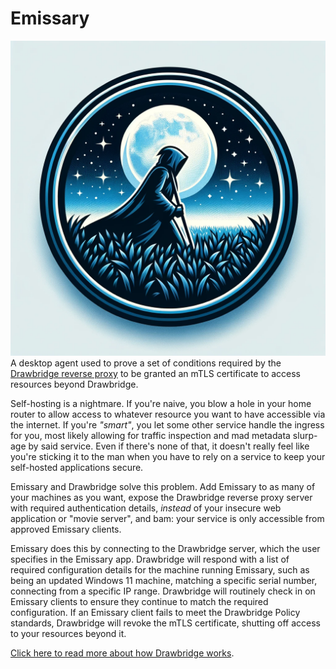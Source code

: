 # Emissary
![Emissary Logo](./emissary_logo.png)
A desktop agent used to prove a set of conditions required by the [Drawbridge reverse proxy](https://github.com/dhens/Drawbridge) to be granted an mTLS certificate to access resources beyond Drawbridge. 

Self-hosting is a nightmare. If you're naive, you blow a hole in your home router to allow access to whatever resource you want to have accessible via the internet. If you're *"smart"*, you let some other service handle the ingress for you, most likely allowing for traffic inspection and mad metadata slurp-age by said service. Even if there's none of that, it doesn't really feel like you're sticking it to the man when you have to rely on a service to keep your self-hosted applications secure.

Emissary and Drawbridge solve this problem. Add Emissary to as many of your machines as you want, expose the Drawbridge reverse proxy server with required authentication details, _instead_ of your insecure web application or "movie server", and bam: your service is only accessible from approved Emissary clients.

Emissary does this by connecting to the Drawbridge server, which the user specifies in the Emissary app. Drawbridge will respond with a list of required configuration details for the machine running Emissary, such as being an updated Windows 11 machine, matching a specific serial number, connecting from a specific IP range. Drawbridge will routinely check in on Emissary clients to ensure they continue to match the required configuration. If an Emissary client fails to meet the Drawbridge Policy standards, Drawbridge will revoke the mTLS certificate, shutting off access to your resources beyond it. 

[Click here to read more about how Drawbridge works](https://github.com/dhens/Drawbridge).
